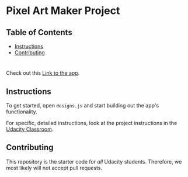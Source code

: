 # Pixel Art Maker Project

## Table of Contents

* [Instructions](#instructions)
* [Contributing](#contributing)

#
Check out this [Link to the app](https://effiong-jr.github.io/pixel_art_maker/).

## Instructions

To get started, open `designs.js` and start building out the app's functionality.

For specific, detailed instructions, look at the project instructions in the [Udacity Classroom](https://classroom.udacity.com/me).

## Contributing

This repository is the starter code for _all_ Udacity students. Therefore, we most likely will not accept pull requests.
